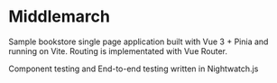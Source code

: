 # Middlemarch

Sample bookstore single page application built with Vue 3 + Pinia and running on Vite. Routing is implementated with Vue Router. 

Component testing and End-to-end testing written in Nightwatch.js

